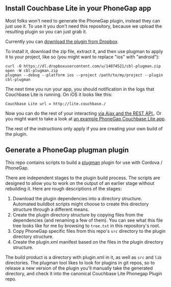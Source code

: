 ## Install Couchbase Lite in your PhoneGap app

Most folks won't need to generate the PhoneGap plugin, instead they can just use it. To use it you don't need this repository, because we upload the resulting plugin so you can just grab it.

Currently you can [download the plugin from Dropbox](https://dl.dropboxusercontent.com/u/14074521/cbl-plugman.zip).

To install it, download the zip file, extract it, and then use plugman to apply it to your project, like so (you might want to replace "ios" with "android"):

	curl -O https://dl.dropboxusercontent.com/u/14074521/cbl-plugman.zip
	open -W cbl-plugman.zip
	plugman --debug --platform ios --project /path/to/my/project --plugin cbl-plugman

The next time you run your app, you should notification in the logs that Couchbase Lite is running. On iOS it looks like this:

	Couchbase Lite url = http://lite.couchbase./

Now you can do the rest of your interacting [via Ajax and the REST API.](https://github.com/couchbase/couchbase-lite-ios/wiki/Guide%3A-REST). Or you might want to take a look at [an example PhoneGap Couchbase Lite app](https://github.com/couchbaselabs/CouchChat-PhoneGap).

The rest of the instructions only apply if you are creating your own build of the plugin.

## Generate a PhoneGap plugman plugin

This repo contains scripts to build a [plugman](https://github.com/apache/cordova-plugman) plugin for use with Cordova / PhoneGap.

There are independent stages to the plugin build process. The scripts are designed to allow you to work on the output of an earlier stage without rebuilding it. Here are rough descriptions of the stages:

1. Download the plugin dependencies into a directory structure. Automated buildbot scripts might choose to create this directory structure through a different means.
2. Create the plugin directory structure by copying files from the dependencies (and renaming a few of them). You can see what this file tree looks like for me by browsing to `tree.txt` in this repository's root.
3. Copy PhoneGap specific files from this repo's `src` directory to the plugin directory structure.
4. Create the plugin.xml manifest based on the files in the plugin directory structure.

The build product is a directory with plugin.xml in it, as well as `src` and `lib` directories. The plugman tool likes to look for plugins in git repos, so to release a new version of the plugin you'll manually take the generated directory, and check it into the canonical Couchbase Lite Phonegap Plugin repo.
